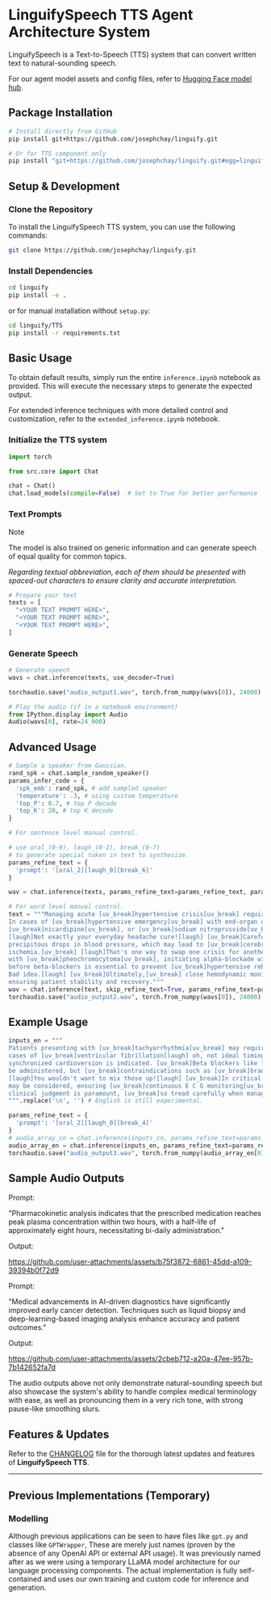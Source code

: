 # LinguifySpeech TTS Agent Architecture System

LinguifySpeech is a Text-to-Speech (TTS) system that can convert written text to natural-sounding speech. 

For our agent model assets and config files, refer to [Hugging Face model hub](https://huggingface.co/josephchay/linguifySpeech).

## Package Installation

```bash
# Install directly from GitHub
pip install git+https://github.com/josephchay/linguify.git
```

```bash
# Or for TTS component only
pip install "git+https://github.com/josephchay/linguify.git#egg=linguify[tts]"
```

## Setup & Development

### Clone the Repository

To install the LinguifySpeech TTS system, you can use the following commands:

```bash
git clone https://github.com/josephchay/linguify.git
```

### Install Dependencies

```bash
cd linguify
pip install -e .
```

or for manual installation without `setup.py`:

```bash
cd linguify/TTS
pip install -r requirements.txt
```

## Basic Usage

To obtain default results, simply run the entire `inference.ipynb` notebook as provided. 
This will execute the necessary steps to generate the expected output.

For extended inference techniques with more detailed control and customization, 
refer to the `extended_inference.ipynb` notebook.

### Initialize the TTS system

```python
import torch

from src.core import Chat

chat = Chat()
chat.load_models(compile=False)  # Set to True for better performance
```

### Text Prompts

> [!NOTE]
> The model is also trained on generic information and can generate speech of equal quality for common topics.
> 
> _Regarding textual abbreviation, each of them should be presented with spaced-out characters to ensure clarity and accurate interpretation._

```python
# Prepare your text
texts = [
  "<YOUR TEXT PROMPT HERE>",
  "<YOUR TEXT PROMPT HERE>",
  "<YOUR TEXT PROMPT HERE>",
]
```

### Generate Speech

```python
# Generate speech
wavs = chat.inference(texts, use_decoder=True)

torchaudio.save("audio_output1.wav", torch.from_numpy(wavs[0]), 24000)

# Play the audio (if in a notebook environment)
from IPython.display import Audio
Audio(wavs[0], rate=24_000)
```

## Advanced Usage

```python
# Sample a speaker from Gaussian.
rand_spk = chat.sample_random_speaker()
params_infer_code = {
  'spk_emb': rand_spk, # add sampled speaker 
  'temperature': .3, # using custom temperature
  'top_P': 0.7, # top P decode
  'top_K': 20, # top K decode
}

# For sentence level manual control.

# use oral_(0-9), laugh_(0-2), break_(0-7) 
# to generate special token in text to synthesize.
params_refine_text = {
  'prompt': '[oral_2][laugh_0][break_6]'
} 

wav = chat.inference(texts, params_refine_text=params_refine_text, params_infer_code=params_infer_code)

# For word level manual control.
text = """Managing acute [uv_break]hypertensive crisis[uv_break] requires swift evaluation and intervention. 
In cases of [uv_break]hypertensive emergency[uv_break] with end-organ damage, agents like [uv_break]labetalol[uv_break], 
[uv_break]nicardipine[uv_break], or [uv_break]sodium nitroprusside[uv_break] are commonly administered intravenously. 
[laugh]Not exactly your everyday headache cure![laugh] [uv_break]Careful titration[uv_break] is crucial to avoid 
precipitous drops in blood pressure, which may lead to [uv_break]cerebral hypoperfusion[uv_break] or [uv_break]myocardial 
ischemia.[uv_break] [laugh]That's one way to swap one crisis for another![laugh] [uv_break]For patients 
with [uv_break]pheochromocytoma[uv_break], initiating alpha-blockade with agents like [uv_break]phenoxybenzamine[uv_break] 
before beta-blockers is essential to prevent [uv_break]hypertensive rebound.[uv_break] [laugh]Getting those steps reversed? 
Bad idea.[laugh] [uv_break]Ultimately,[uv_break] close hemodynamic monitoring and clinical judgment are key to 
ensuring patient stability and recovery."""
wav = chat.inference(text, skip_refine_text=True, params_refine_text=params_refine_text,  params_infer_code=params_infer_code)
torchaudio.save("audio_output2.wav", torch.from_numpy(wavs[0]), 24000)
```

## Example Usage

```python
inputs_en = """
Patients presenting with [uv_break]tachyarrhythmia[uv_break] may require immediate intervention, particularly in 
cases of [uv_break]ventricular fibrillation[laugh] oh, not ideal timing for that[laugh] [uv_break]where 
synchronized cardioversion is indicated. [uv_break]Beta blockers like [uv_break]metoprolol[uv_break] or [uv_break]propranolol[uv_break] may 
be administered, but [uv_break]contraindications such as [uv_break]bradycardia[uv_break] or [uv_break]severe asthma[uv_break] must be carefully assessed. 
[laugh]You wouldn't want to mix those up![laugh] [uv_break]In critical scenarios, [uv_break]amiodarone[uv_break] or [uv_break]lidocaine[uv_break] 
may be considered, ensuring [uv_break]continuous E C G monitoring[uv_break] to evaluate Q T interval prolongation risks. [uv_break]Ultimately,[uv_break] 
clinical judgment is paramount, [uv_break]so tread carefully when managing complex arrhythmias.[uv_break]
""".replace('\n', '') # English is still experimental.

params_refine_text = {
  'prompt': '[oral_2][laugh_0][break_4]'
}
# audio_array_cn = chat.inference(inputs_cn, params_refine_text=params_refine_text)
audio_array_en = chat.inference(inputs_en, params_refine_text=params_refine_text)
torchaudio.save("audio_output3.wav", torch.from_numpy(audio_array_en[0]), 24000)
```

## Sample Audio Outputs

Prompt:

"Pharmacokinetic analysis indicates that the prescribed medication reaches peak plasma concentration within two hours, 
with a half-life of approximately eight hours, necessitating bi-daily administration."

Output:

https://github.com/user-attachments/assets/b75f3872-6861-45dd-a109-39394b0f72d9

Prompt:

"Medical advancements in AI-driven diagnostics have significantly improved early cancer detection. 
Techniques such as liquid biopsy and deep-learning-based imaging analysis enhance accuracy and patient outcomes."

Output:

https://github.com/user-attachments/assets/2cbeb712-a20a-47ee-957b-7b142652fa7d

The audio outputs above not only demonstrate natural-sounding speech but also showcase the system's ability to 
handle complex medical terminology with ease, as well as pronouncing them in a very rich tone, with strong pause-like smoothing slurs.

## Features & Updates

Refer to the [CHANGELOG](CHANGELOG.md) file for the thorough latest updates and features of **LinguifySpeech TTS**.

---

## Previous Implementations (Temporary)

### Modelling

Although previous applications can be seen to have files like `gpt.py` and classes like `GPTWrapper`,
These are merely just names (proven by the absence of any OpenAI API or external API usage). 
It was previously named after as we were using a temporary LLaMA model architecture for our language processing components. 
The actual implementation is fully self-contained and uses our own training and custom code for inference and generation.
